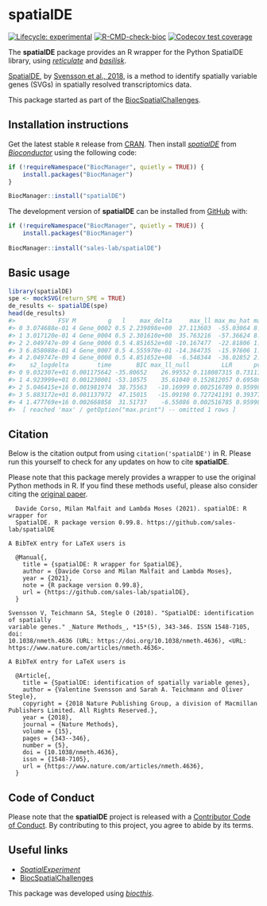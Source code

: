 
<!-- README.md is generated from README.Rmd. Please edit that file -->

# spatialDE

<!-- badges: start -->

[![Lifecycle:
experimental](https://img.shields.io/badge/lifecycle-experimental-orange.svg)](https://www.tidyverse.org/lifecycle/#experimental)
[![R-CMD-check-bioc](https://github.com/sales-lab/spatialDE/workflows/R-CMD-check-bioc/badge.svg)](https://github.com/sales-lab/spatialDE/actions)
[![Codecov test
coverage](https://codecov.io/gh/sales-lab/spatialDE/branch/main/graph/badge.svg)](https://codecov.io/gh/sales-lab/spatialDE?branch=main)
<!-- badges: end -->

The **spatialDE** package provides an R wrapper for the Python SpatialDE
library, using
*[reticulate](https://CRAN.R-project.org/package=reticulate)* and
*[basilisk](https://bioconductor.org/packages/3.14/basilisk)*.

[SpatialDE](https://github.com/Teichlab/SpatialDE), by [Svensson et al.,
2018](https://doi.org/10.1038/nmeth.4636), is a method to identify
spatially variable genes (SVGs) in spatially resolved transcriptomics
data.

This package started as part of the
[BiocSpatialChallenges](https://helenalc.github.io/BiocSpatialChallenges/index.html).

## Installation instructions

Get the latest stable `R` release from
[CRAN](http://cran.r-project.org/). Then install
*[spatialDE](https://bioconductor.org/packages/3.14/spatialDE)* from
[*Bioconductor*](http://bioconductor.org/) using the following code:

``` r
if (!requireNamespace("BiocManager", quietly = TRUE)) {
    install.packages("BiocManager")
}

BiocManager::install("spatialDE")
```

The development version of **spatialDE** can be installed from
[GitHub](https://github.com/sales-lab/spatialDE) with:

``` r
if (!requireNamespace("BiocManager", quietly = TRUE)) {
    install.packages("BiocManager")
    
BiocManager::install("sales-lab/spatialDE")
```

## Basic usage

``` r
library(spatialDE)
spe <- mockSVG(return_SPE = TRUE)
de_results <- spatialDE(spe)
head(de_results)
#>            FSV M         g   l    max_delta     max_ll max_mu_hat max_s2_t_hat model   n     s2_FSV
#> 0 3.074688e-01 4 Gene_0002 0.5 2.239898e+00  27.113603  -55.03064 8.000749e+02    SE 100 3.73071016
#> 1 3.017120e-01 4 Gene_0004 0.5 2.301610e+00  35.763216  -57.36624 8.554689e+02    SE 100 1.99898724
#> 2 2.049747e-09 4 Gene_0006 0.5 4.851652e+08 -10.167477  -22.81806 1.073316e-06    SE 100 0.29282481
#> 3 6.858088e-01 4 Gene_0007 0.5 4.555970e-01 -14.364735  -15.97606 1.277957e+02    SE 100 2.47725743
#> 4 2.049747e-09 4 Gene_0008 0.5 4.851652e+08  -6.548344  -36.02852 2.675626e-06    SE 100 0.08574946
#>    s2_logdelta        time       BIC max_ll_null         LLR      pval      qval
#> 0 9.032307e+01 0.001175642 -35.80652    26.99552 0.118087315 0.7311183 0.9599889
#> 1 4.923999e+01 0.001230001 -53.10575    35.61040 0.152812057 0.6958624 0.9599889
#> 2 5.046415e+16 0.001981974  38.75563   -10.16999 0.002516789 0.9599888 0.9599889
#> 3 5.883172e+01 0.001137972  47.15015   -15.09198 0.727241191 0.3937789 0.9599889
#> 4 1.477769e+16 0.002668858  31.51737    -6.55086 0.002516785 0.9599889 0.9599889
#>  [ reached 'max' / getOption("max.print") -- omitted 1 rows ]
```

## Citation

<!-- TODO: update once pkg on BioC -->

Below is the citation output from using `citation('spatialDE')` in R.
Please run this yourself to check for any updates on how to cite
**spatialDE**.

Please note that this package merely provides a wrapper to use the
original Python methods in R. If you find these methods useful, please
also consider citing the [original
paper](https://doi.org/10.1038/nmeth.4636).


      Davide Corso, Milan Malfait and Lambda Moses (2021). spatialDE: R wrapper for
      SpatialDE. R package version 0.99.8. https://github.com/sales-lab/spatialDE

    A BibTeX entry for LaTeX users is

      @Manual{,
        title = {spatialDE: R wrapper for SpatialDE},
        author = {Davide Corso and Milan Malfait and Lambda Moses},
        year = {2021},
        note = {R package version 0.99.8},
        url = {https://github.com/sales-lab/spatialDE},
      }

    Svensson V, Teichmann SA, Stegle O (2018). "SpatialDE: identification of spatially
    variable genes." _Nature Methods_, *15*(5), 343-346. ISSN 1548-7105, doi:
    10.1038/nmeth.4636 (URL: https://doi.org/10.1038/nmeth.4636), <URL:
    https://www.nature.com/articles/nmeth.4636>.

    A BibTeX entry for LaTeX users is

      @Article{,
        title = {SpatialDE: identification of spatially variable genes},
        author = {Valentine Svensson and Sarah A. Teichmann and Oliver Stegle},
        copyright = {2018 Nature Publishing Group, a division of Macmillan Publishers Limited. All Rights Reserved.},
        year = {2018},
        journal = {Nature Methods},
        volume = {15},
        pages = {343--346},
        number = {5},
        doi = {10.1038/nmeth.4636},
        issn = {1548-7105},
        url = {https://www.nature.com/articles/nmeth.4636},
      }

## Code of Conduct

Please note that the **spatialDE** project is released with a
[Contributor Code of
Conduct](https://contributor-covenant.org/version/2/0/CODE_OF_CONDUCT.html).
By contributing to this project, you agree to abide by its terms.

## Useful links

-   *[SpatialExperiment](https://bioconductor.org/packages/3.14/SpatialExperiment)*
-   [BiocSpatialChallenges](https://helenalc.github.io/BiocSpatialChallenges/index.html)

This package was developed using
*[biocthis](https://bioconductor.org/packages/3.14/biocthis)*.
